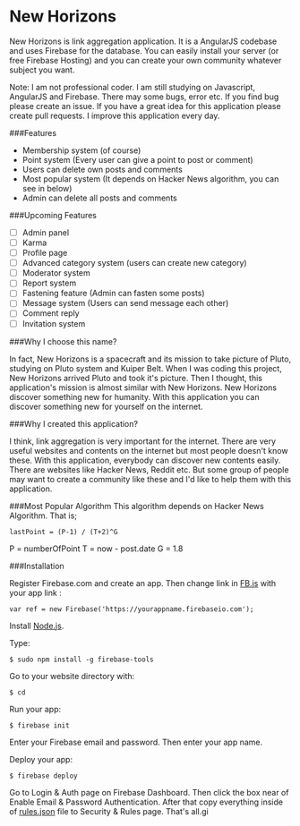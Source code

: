 # New Horizons

New Horizons is link aggregation application. It is a AngularJS codebase and uses Firebase for the database. You can easily install your server (or free Firebase Hosting) and you can create your own community whatever subject you want.

Note: I am not professional coder. I am still studying on Javascript, AngularJS and Firebase. There may some bugs, error etc. If you find bug please create an issue. If you have a great idea for this application please create pull requests. I improve this application every day.

###Features
* Membership system (of course)
* Point system (Every user can give a point to post or comment)
* Users can delete own posts and comments
* Most popular system (It depends on Hacker News algorithm, you can see in below)
* Admin can delete all posts and comments

###Upcoming Features
- [ ] Admin panel
- [ ] Karma
- [ ] Profile page
- [ ] Advanced category system (users can create new category)
- [ ] Moderator system
- [ ] Report system
- [ ] Fastening feature (Admin can fasten some posts)
- [ ] Message system (Users can send message each other)
- [ ] Comment reply
- [ ] Invitation system

###Why I choose this name?

In fact, New Horizons is a spacecraft and its mission to take picture of Pluto, studying on Pluto system and Kuiper Belt. When I was coding this project, New Horizons arrived Pluto and took it's picture. Then I thought, this application's mission is almost similar with New Horizons. New Horizons discover something new for humanity. With this application you can discover something new for yourself on the internet.

###Why I created this application?

I think, link aggregation is very important for the internet. There are very useful websites and contents on the internet but most people doesn't know these. With this application, everybody can discover new contents easily. There are websites like Hacker News, Reddit etc. But some group of people may want to create a community like these and I'd like to help them with this application.

###Most Popular Algorithm
This algorithm depends on Hacker News Algorithm. That is;

`lastPoint = (P-1) / (T+2)^G`

P = numberOfPoint
T = now - post.date
G = 1.8

###Installation

Register Firebase.com and create an app. Then change link in [FB.js](/blob/master/services/FB.js) with your app link :

`var ref = new Firebase('https://yourappname.firebaseio.com');`

Install [Node.js](https://nodejs.org/download/).

Type:

`$ sudo npm install -g firebase-tools`

Go to your website directory with:

`$ cd`

Run your app:

`$ firebase init`

Enter your Firebase email and password. Then enter your app name.

Deploy your app:

`$ firebase deploy`

Go to Login & Auth page on Firebase Dashboard. Then click the box near of Enable Email & Password Authentication. After that copy everything inside of [rules.json](/blob/master/rules.json) file to Security & Rules page. That's all.gi
